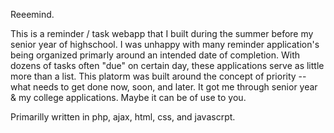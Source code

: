 Reeemind.

This is a reminder / task webapp that I built during the summer before my senior year of highschool. 
I was unhappy with many reminder application's being organized primarly around an intended date of completion.
With dozens of tasks often "due" on certain day, these applications serve as little more than a list.
This platorm was built around the concept of priority -- what needs to get done now, soon, and later.
It got me through senior year & my college applications. Maybe it can be of use to you.

Primarilly written in php, ajax, html, css, and javascrpt.
